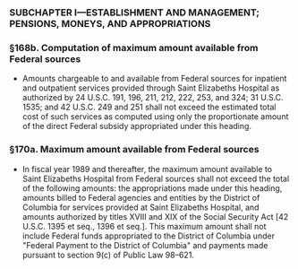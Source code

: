 ### SUBCHAPTER I—ESTABLISHMENT AND MANAGEMENT; PENSIONS, MONEYS, AND APPROPRIATIONS

### §168b. Computation of maximum amount available from Federal sources
* Amounts chargeable to and available from Federal sources for inpatient and outpatient services provided through Saint Elizabeths Hospital as authorized by 24 U.S.C. 191, 196, 211, 212, 222, 253, and 324; 31 U.S.C. 1535; and 42 U.S.C. 249 and 251 shall not exceed the estimated total cost of such services as computed using only the proportionate amount of the direct Federal subsidy appropriated under this heading.

### §170a. Maximum amount available from Federal sources
* In fiscal year 1989 and thereafter, the maximum amount available to Saint Elizabeths Hospital from Federal sources shall not exceed the total of the following amounts: the appropriations made under this heading, amounts billed to Federal agencies and entities by the District of Columbia for services provided at Saint Elizabeths Hospital, and amounts authorized by titles XVIII and XIX of the Social Security Act [42 U.S.C. 1395 et seq., 1396 et seq.]. This maximum amount shall not include Federal funds appropriated to the District of Columbia under "Federal Payment to the District of Columbia" and payments made pursuant to section 9(c) of Public Law 98–621.